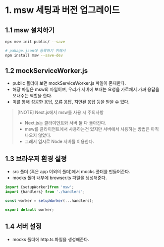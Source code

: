 # 1. msw 세팅과 버전 업그레이드
## 1.1 msw 설치하기
```bash
npx msw init public/ --save

# pakage.json에 등록하기 위해서
npm install msw --save-dev
```

## 1.2 mockServiceWorker.js
- public 폴더에 보면 mockServiceWorker.js 파일이 존재한다.
- 해당 파일은 msw의 파일이며, 우리가 서버에 보내는 요청을 가로채서 가짜 응답을 보내주는 역할을 한다.
- 이를 통해 성공한 응답, 오류 응답, 지연된 응답 등을 받을 수 있다.

> [!NOTE] Next.js에서 msw를 사용 시 주의사항 
> - Next.js는 클라이언트와 서버 둘 다 돌아간다.
> - msw를 클라이언트에서 사용하는건 있지만 서버에서 사용하는 방법은 아직 나오지 않았다.
> - 그래서 임시로 Node 서버를 이용한다.

## 1.3 브라우저 환경 설정
- src 폴더 (혹은 app 이외의 폴더)에서 mocks 폴더를 만들어준다.
- mocks 폴더 내부에 browser.ts 파일을 생성해준다.

```typescript
import {setupWorker}from 'msw';
import {handlers} from './handlers';

const worker = setupWorker(...handlers);

export default worker;
```

## 1.4 서버 설정
- mocks 폴더에 http.ts 파일을 생성해준다.

```typescript

```
